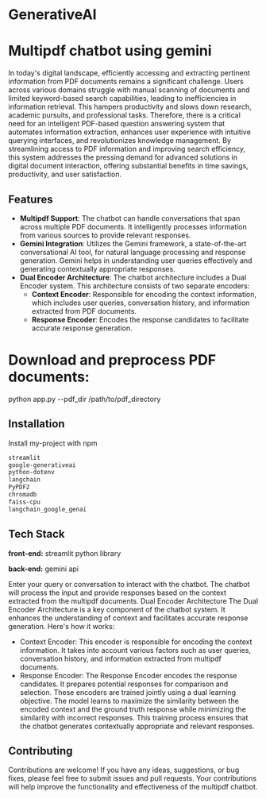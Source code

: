 # GenerativeAI

# Multipdf chatbot using gemini

In today's digital landscape, efficiently accessing and extracting 
pertinent information from PDF documents remains a significant 
challenge. Users across various domains struggle with manual scanning 
of documents and limited keyword-based search capabilities, leading to 
inefficiencies in information retrieval. This hampers productivity and 
slows down research, academic pursuits, and professional tasks. 
Therefore, there is a critical need for an intelligent PDF-based question 
answering system that automates information extraction, enhances user 
experience with intuitive querying interfaces, and revolutionizes 
knowledge management. By streamlining access to PDF information 
and improving search efficiency, this system addresses the pressing 
demand for advanced solutions in digital document interaction, offering 
substantial benefits in time savings, productivity, and user satisfaction.

## Features
- **Multipdf Support**: The chatbot can handle conversations that span across multiple PDF documents. It intelligently processes information from various sources to provide relevant responses.
- **Gemini Integration**: Utilizes the Gemini framework, a state-of-the-art conversational AI tool, for natural language processing and response generation. Gemini helps in understanding user queries effectively and generating contextually appropriate responses.
- **Dual Encoder Architecture**: The chatbot architecture includes a Dual Encoder system. This architecture consists of two separate encoders:
  - **Context Encoder**: Responsible for encoding the context information, which includes user queries, conversation history, and information extracted from PDF documents.
  - **Response Encoder**: Encodes the response candidates to facilitate accurate response generation.
  
# Download and preprocess PDF documents:

python app.py --pdf_dir /path/to/pdf_directory


## Installation

Install my-project with npm

```bash
streamlit
google-generativeai
python-dotenv
langchain
PyPDF2
chromadb
faiss-cpu
langchain_google_genai
```
    
## Tech Stack

**front-end:** streamlit python library

**back-end:** gemini api

Enter your query or conversation to interact with the chatbot. The chatbot will process the input and provide responses based on the context extracted from the multipdf documents.
Dual Encoder Architecture
The Dual Encoder Architecture is a key component of the chatbot system. It enhances the understanding of context and facilitates accurate response generation. Here's how it works:

* Context Encoder: 
This encoder is responsible for encoding the context information. It takes into account various factors such as user queries, conversation history, and information extracted from multipdf documents.
* Response Encoder:
 The Response Encoder encodes the response candidates. It prepares potential responses for comparison and selection.
These encoders are trained jointly using a dual learning objective. The model learns to maximize the similarity between the encoded context and the ground truth response while minimizing the similarity with incorrect responses. This training process ensures that the chatbot generates contextually appropriate and relevant responses.

## Contributing
Contributions are welcome! If you have any ideas, suggestions, or bug fixes, please feel free to submit issues and pull requests. Your contributions will help improve the functionality and effectiveness of the multipdf chatbot.


